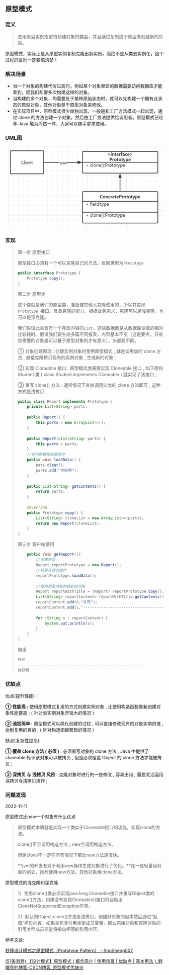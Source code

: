 ## 原型模式

### 定义

> 使用原型实例指定待创建对象的类型，并且通过复制这个原型来创建新的对象。

原型模式，实际上是从原型实例复制克隆出新实例，而绝不是从类去实例化，这个过程的区别一定要搞清楚！

### 解决场景

- 当一个对象的构建代价过高时。例如某个对象里面的数据需要访问数据库才能拿到，而我们却要多次构建这样的对象。
- 当构建的多个对象，均需要处于某种原始状态时，就可以先构建一个拥有此状态的原型对象，其他对象基于原型对象来修改。
- 在实际项目中，原型模式很少单独出现，一般是和工厂方法模式一起出现，通过 clone 的方法创建一个对象，然后由工厂方法提供给调用者。原型模式已经与 Java 融为浑然一体，大家可以随手拿来使用。

### UML图

![image-20221111002823496](原型模式/image-20221111002823496.png)

### 实现

> 第一步 原型接口
>
> 原型接口必须有一个可以克隆自己的方法，反回类型为`Prototype`
>
> ```java
> public interface Prototype {
>     Prototype copy();
> }
> ```
>
> 第二步 原型类
>
> 这个类就是我们的原型类，准备被其他人克隆使用的，所以其实现`Prototype `接口，具备克隆的能力。根据业务需求，克隆可以是浅克隆，也可以是深克隆。
>
> 我们假设此类含有一个存放内容的`List`，这些数据都是从数据库读取的相对比较耗时。假设我们要生成多篇不同报表，内容基本不变（这是要点，只有你需要的对象是可以基于原型对象的才有意义），头部要不同。
>
> ① 对象创建原理 : 创建实例对象时使用原型模式 , 就是调用类的 clone 方法 , 直接克隆拷贝现有的实例对象 , 生成新的对象 ;
>
> ② 实现 Cloneable 接口 : 原型模式类需要实现 Cloneable 接口 , 如下面的 Student 类 ( class Student implements Cloneable ) 就实现了该接口 ;
>
> ③ 重写 clone() 方法 : 通常情况下直接调用父类的 clone 方法即可 , 这种方式是浅拷贝 ,
> 
>
> ```java
> public class Report implements Prototype {
>     private List<String> parts;
> 
>     public Report() {
>         this.parts = new ArrayList<>();
>     }
> 
>     public Report(List<String> parts) {
>         this.parts = parts;
>     }
>     //耗时的数据加载操作
>     public void loadData() {
>         pats.clear();
>         parts.add("你好啊");
>     }
> 
>     public List<String> getContents() {
>         return parts;
>     }
> 
>     @Override
>     public Prototype copy() {
>         List<String> cloneList = new ArrayList<>(parts);
>         return new Report(cloneList);
>     }
> }
> ```
>
> 第三步 客户端使用
>
> ```java
>     public void getReport(){
>         //创建原型
>         Report reportPrototype = new Report();
>         //耗费资源的操作
>         reportPrototype.loadData();
> 
>         //使用原型对象构建新的对象
>         Report reportWithTitle = (Report) reportPrototype.copy();
>         List<String> reportContent= reportWithTitle.getContents();
>         reportContent.add(0,"补充");
>         reportContent.add(1,"----------------------------------------------------------");
> 
>         for (String s : reportContent) {
>             System.out.println(s);
>         }
>     }
> }
> ```
>
> 输出
>
> ```java
> 补充
> ----------------------------------------------------------
> 你好啊
> ```
>
> 

### 优缺点

优点(提升性能)：

**① 性能高 :** 使用原型模式复用的方式创建实例对象 , 比使用构造函数重新创建对象性能要高 ; ( 针对类实例对象开销大的情况 )

**② 流程简单 :** 原型模式可以简化创建的过程 , 可以直接修改现有的对象实例的值 , 达到复用的目的 ; ( 针对构造函数繁琐的情况 )

缺点(复杂性提高):

**① 覆盖 clone 方法 ( 必须 )** : 必须重写对象的 clone 方法 , Java 中提供了 cloneable 标识该对象可以被拷贝 , 但是必须覆盖 Object 的 clone 方法才能被拷贝 ;

**② 深拷贝 与 浅拷贝 风险** : 克隆对象时进行的一些修改 , 容易出错 ; 需要灵活运用深拷贝与浅拷贝操作 ;



### 问题发现

2022-11-11

原型模式比new一个对象有什么优点

> 原型模式本质就是实现一个类似于Cloneable接口的功能，实现clone的方法。
>
> clone()不会调用构造方法；new会调用构造方法。
>
> 但是clone不一定在所有情况下都比new方法速度快。
>
> **jvm的开发者对于利用new操作生成对象进行了优化。**在一些轻量级对象的创立，推荐使用new方法，其他对象用clone方法。

原型模式的浅克隆和深克隆

> 1）使用clone()类必须实现java.lang.Cloneable接口并重写Object类的clone()方法，如果没有实现Cloneable()接口将会抛出CloneNotSupportedException异常。
>
> 2）默认的Object.clone()方法是浅拷贝，创建好对象的副本然后通过“赋值”拷贝内容，如果类包含引用类型成员变量，那么原始对象和克隆对象的引用类型成员变量将指向相同的引用内容。





参考文章:

[秒懂设计模式之原型模式（Prototype Pattern） - ShuSheng007](https://shusheng007.top/2021/09/08/017/)

[(51条消息) 【设计模式】原型模式 ( 概念简介 | 使用场景 | 优缺点 | 基本用法 )_韩曙亮的博客-CSDN博客_原型模式优缺点](https://blog.csdn.net/shulianghan/article/details/105239541)

